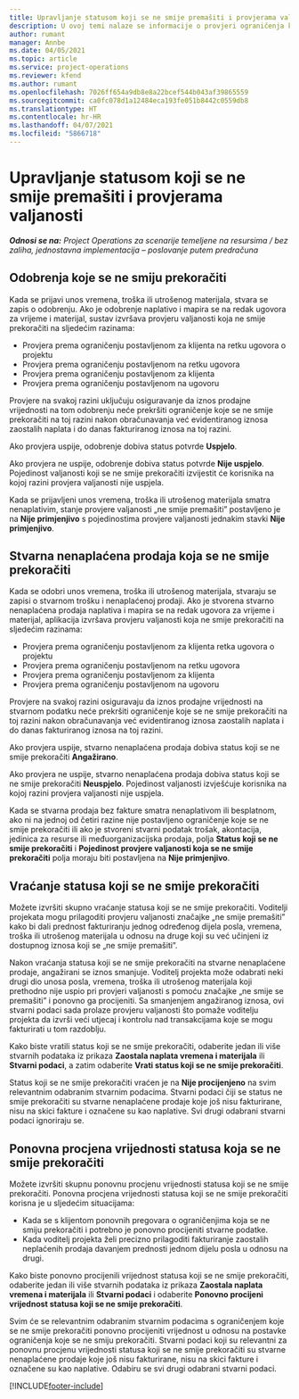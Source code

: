 ```yaml
---
title: Upravljanje statusom koji se ne smije premašiti i provjerama valjanosti
description: U ovoj temi nalaze se informacije o provjeri ograničenja koja se ne smiju prekoračiti u aplikaciji Project Operations.
author: rumant
manager: Annbe
ms.date: 04/05/2021
ms.topic: article
ms.service: project-operations
ms.reviewer: kfend
ms.author: rumant
ms.openlocfilehash: 7026ff654a9db8e8a22bcef544b043af39865559
ms.sourcegitcommit: ca0fc078d1a12484eca193fe051b8442c0559db8
ms.translationtype: HT
ms.contentlocale: hr-HR
ms.lasthandoff: 04/07/2021
ms.locfileid: "5866718"
---
```

# <a name="manage-not-to-exceed-status-and-validations"></a>Upravljanje statusom koji se ne smije premašiti i provjerama valjanosti 

_**Odnosi se na:** Project Operations za scenarije temeljene na resursima / bez zaliha, jednostavna implementacija – poslovanje putem predračuna_

## <a name="not-to-exceed-on-approvals"></a>Odobrenja koje se ne smiju prekoračiti

Kada se prijavi unos vremena, troška ili utrošenog materijala, stvara se zapis o odobrenju. Ako je odobrenje naplativo i mapira se na redak ugovora za vrijeme i materijal, sustav izvršava provjeru valjanosti koja ne smije prekoračiti na sljedećim razinama:

  - Provjera prema ograničenju postavljenom za klijenta na retku ugovora o projektu
  - Provjera prema ograničenju postavljenom na retku ugovora
  - Provjera prema ograničenju postavljenom za klijenta
  - Provjera prema ograničenju postavljenom na ugovoru

Provjere na svakoj razini uključuju osiguravanje da iznos prodajne vrijednosti na tom odobrenju neće prekršiti ograničenje koje se ne smije prekoračiti na toj razini nakon obračunavanja već evidentiranog iznosa zaostalih naplata i do danas fakturiranog iznosa na toj razini.

Ako provjera uspije, odobrenje dobiva status potvrde **Uspjelo**.

Ako provjera ne uspije, odobrenje dobiva status potvrde **Nije uspjelo**. Pojedinost valjanosti koji se ne smije prekoračiti izvijestit će korisnika na kojoj razini provjera valjanosti nije uspjela.

Kada se prijavljeni unos vremena, troška ili utrošenog materijala smatra nenaplativim, stanje provjere valjanosti „ne smije premašiti” postavljeno je na **Nije primjenjivo** s pojedinostima provjere valjanosti jednakim stavki **Nije primjenjivo**.

## <a name="not-to-exceed-on-unbilled-sales-actuals"></a>Stvarna nenaplaćena prodaja koja se ne smije prekoračiti

Kada se odobri unos vremena, troška ili utrošenog materijala, stvaraju se zapisi o stvarnom trošku i nenaplaćenoj prodaji. Ako je stvorena stvarno nenaplaćena prodaja naplativa i mapira se na redak ugovora za vrijeme i materijal, aplikacija izvršava provjeru valjanosti koja ne smije prekoračiti na sljedećim razinama:

  - Provjera prema ograničenju postavljenom za klijenta retka ugovora o projektu
  - Provjera prema ograničenju postavljenom na retku ugovora
  - Provjera prema ograničenju postavljenom za klijenta
  - Provjera prema ograničenju postavljenom na ugovoru

Provjere na svakoj razini osiguravaju da iznos prodajne vrijednosti na stvarnom podatku neće prekršiti ograničenje koje se ne smije prekoračiti na toj razini nakon obračunavanja već evidentiranog iznosa zaostalih naplata i do danas fakturiranog iznosa na toj razini.

Ako provjera uspije, stvarno nenaplaćena prodaja dobiva status koji se ne smije prekoračiti **Angažirano**.

Ako provjera ne uspije, stvarno nenaplaćena prodaja dobiva status koji se ne smije prekoračiti **Neuspjelo**. Pojedinost valjanosti izvješćuje korisnika na kojoj razini provjera valjanosti nije uspjela.

Kada se stvarna prodaja bez fakture smatra nenaplativom ili besplatnom, ako ni na jednoj od četiri razine nije postavljeno ograničenje koje se ne smije prekoračiti ili ako je stvoreni stvarni podatak trošak, akontacija, jedinica za resurse ili međuorganizacijska prodaja, polja **Status koji se ne smije prekoračiti** i **Pojedinost provjere valjanosti koja se ne smije prekoračiti** polja moraju biti postavljena na **Nije primjenjivo**.

## <a name="reset-the-not-to-exceed-status"></a>Vraćanje statusa koji se ne smije prekoračiti

Možete izvršiti skupno vraćanje statusa koji se ne smije prekoračiti. Voditelji projekata mogu prilagoditi provjeru valjanosti značajke „ne smije premašiti” kako bi dali prednost fakturiranju jednog određenog dijela posla, vremena, troška ili utrošenog materijala u odnosu na druge koji su već učinjeni iz dostupnog iznosa koji se „ne smije premašiti”.

Nakon vraćanja statusa koji se ne smije prekoračiti na stvarne nenaplaćene prodaje, angažirani se iznos smanjuje. Voditelj projekta može odabrati neki drugi dio unosa posla, vremena, troška ili utrošenog materijala koji prethodno nije uspio pri provjeri valjanosti s pomoću značajke „ne smije se premašiti” i ponovno ga procijeniti. Sa smanjenjem angažiranog iznosa, ovi stvarni podaci sada prolaze provjeru valjanosti što pomaže voditelju projekta da izvrši veći utjecaj i kontrolu nad transakcijama koje se mogu fakturirati u tom razdoblju.

Kako biste vratili status koji se ne smije prekoračiti, odaberite jedan ili više stvarnih podataka iz prikaza **Zaostala naplata vremena i materijala** ili **Stvarni podaci**, a zatim odaberite **Vrati status koji se ne smije prekoračiti**.

Status koji se ne smije prekoračiti vraćen je na **Nije procijenjeno** na svim relevantnim odabranim stvarnim podacima. Stvarni podaci čiji se status ne smije prekoračiti su stvarne nenaplaćene prodaje koje još nisu fakturirane, nisu na skici fakture i označene su kao naplative. Svi drugi odabrani stvarni podaci ignoriraju se.

## <a name="reevaluate-not-to-exceed-status"></a>Ponovna procjena vrijednosti statusa koja se ne smije prekoračiti

Možete izvršiti skupnu ponovnu procjenu vrijednosti statusa koji se ne smije prekoračiti. Ponovna procjena vrijednosti statusa koji se ne smije prekoračiti korisna je u sljedećim situacijama:

  - Kada se s klijentom ponovnih pregovara o ograničenjima koja se ne smiju prekoračiti i potrebno je ponovno procijeniti stvarne podatke.
  - Kada voditelj projekta želi precizno prilagoditi fakturiranje zaostalih neplaćenih prodaja davanjem prednosti jednom dijelu posla u odnosu na drugi.

Kako biste ponovno procijenili vrijednost statusa koji se ne smije prekoračiti, odaberite jedan ili više stvarnih podataka iz prikaza **Zaostala naplata vremena i materijala** ili **Stvarni podaci** i odaberite **Ponovno procijeni vrijednost statusa koji se ne smije prekoračiti**.

Svim će se relevantnim odabranim stvarnim podacima s ograničenjem koje se ne smije prekoračiti ponovno procijeniti vrijednost u odnosu na postavke ograničenja koje se ne smiju prekoračiti. Stvarni podaci koji su relevantni za ponovnu procjenu vrijednosti statusa koji se ne smije prekoračiti su stvarne nenaplaćene prodaje koje još nisu fakturirane, nisu na skici fakture i označene su kao naplative. Odabiru se svi drugi odabrani stvarni podaci.


[!INCLUDE[footer-include](../../includes/footer-banner.md)]
